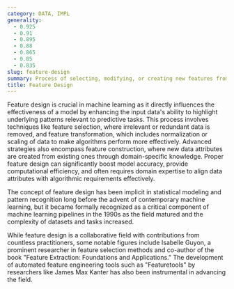 ```yaml
---
category: DATA, IMPL
generality:
  - 0.925
  - 0.91
  - 0.895
  - 0.88
  - 0.865
  - 0.85
  - 0.835
slug: feature-design
summary: Process of selecting, modifying, or creating new features from raw data to improve the performance of machine learning models.
title: Feature Design
---
```


Feature design is crucial in machine learning as it directly influences the effectiveness of a model by enhancing the input data's ability to highlight underlying patterns relevant to predictive tasks. This process involves techniques like feature selection, where irrelevant or redundant data is removed, and feature transformation, which includes normalization or scaling of data to make algorithms perform more effectively. Advanced strategies also encompass feature construction, where new data attributes are created from existing ones through domain-specific knowledge. Proper feature design can significantly boost model accuracy, provide computational efficiency, and often requires domain expertise to align data attributes with algorithmic requirements effectively.

The concept of feature design has been implicit in statistical modeling and pattern recognition long before the advent of contemporary machine learning, but it became formally recognized as a critical component of machine learning pipelines in the 1990s as the field matured and the complexity of datasets and tasks increased.

While feature design is a collaborative field with contributions from countless practitioners, some notable figures include Isabelle Guyon, a prominent researcher in feature selection methods and co-author of the book "Feature Extraction: Foundations and Applications." The development of automated feature engineering tools such as "Featuretools" by researchers like James Max Kanter has also been instrumental in advancing the field.
